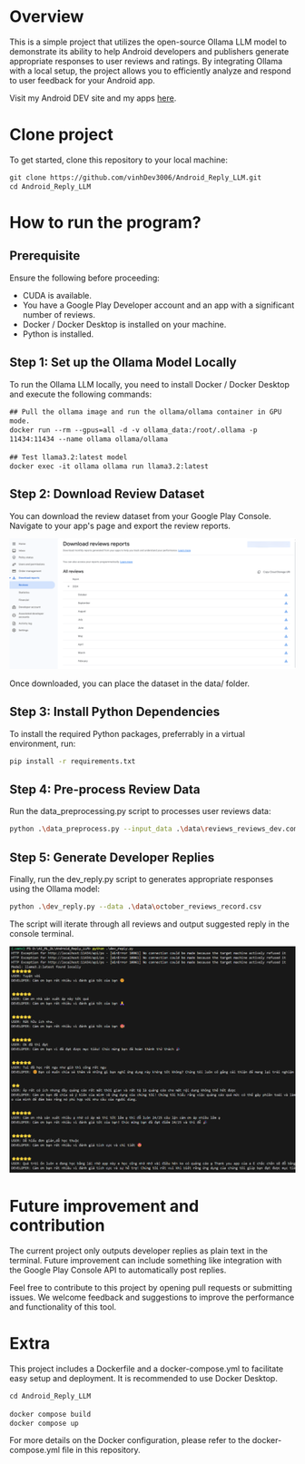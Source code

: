 
# Overview
This is a simple project that utilizes the open-source Ollama LLM model to demonstrate its ability to help Android developers and publishers generate appropriate responses to user reviews and ratings. By integrating Ollama with a local setup, the project allows you to efficiently analyze and respond to user feedback for your Android app.

Visit my Android DEV site and my apps [here](https://play.google.com/store/apps/dev?id=5073619381401000760).

# Clone project

To get started, clone this repository to your local machine:

```git bash
git clone https://github.com/vinhDev3006/Android_Reply_LLM.git
cd Android_Reply_LLM
```

# How to run the program?

## Prerequisite
Ensure the following before proceeding:
- CUDA is available.
- You have a Google Play Developer account and an app with a significant number of reviews.
- Docker / Docker Desktop is installed on your machine.
- Python is installed.


## Step 1: Set up the Ollama Model Locally
To run the Ollama LLM locally, you need to install Docker / Docker Desktop and execute the following commands:

```docker
## Pull the ollama image and run the ollama/ollama container in GPU mode.
docker run --rm --gpus=all -d -v ollama_data:/root/.ollama -p 11434:11434 --name ollama ollama/ollama

## Test llama3.2:latest model
docker exec -it ollama ollama run llama3.2:latest
```

## Step 2: Download Review Dataset
You can download the review dataset from your Google Play Console. Navigate to your app's page and export the review reports.

![Review Report](/doc/doc_img_1.png)

Once downloaded, you can place the dataset in the data/ folder.

## Step 3: Install Python Dependencies
To install the required Python packages, preferrably in a virtual environment, run:

```bash
pip install -r requirements.txt
```

## Step 4: Pre-process Review Data
Run the data_preprocessing.py script to processes user reviews data:

```bash
python .\data_preprocess.py --input_data .\data\reviews_reviews_dev.com.example_202410.csv --output_data .\data\october_reviews_record.csv
```

## Step 5: Generate Developer Replies
Finally, run the dev_reply.py script to generates appropriate responses using the Ollama model:

```bash
python .\dev_reply.py --data .\data\october_reviews_record.csv
```

The script will iterate through all reviews and output suggested reply in the console terminal.

![Output](/doc/doc_img_2.png)


# Future improvement and contribution

The current project only outputs developer replies as plain text in the terminal. Future improvement can include something like integration with the Google Play Console API to automatically post replies.

Feel free to contribute to this project by opening pull requests or submitting issues. We welcome feedback and suggestions to improve the performance and functionality of this tool.

# Extra
This project includes a Dockerfile and a docker-compose.yml to facilitate easy setup and deployment. It is recommended to use Docker Desktop.

```docker
cd Android_Reply_LLM

docker compose build
docker compose up
```

For more details on the Docker configuration, please refer to the docker-compose.yml file in this repository.
